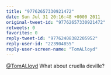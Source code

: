 ```yaml
---
title: "97762657330921472"
date: Sun Jul 31 20:16:48 +0000 2011
original-tweet-id: "97762657330921472"
retweets: 0
favorites: 0
reply-tweet-id: "97762408382205952"
reply-user-id: "223904855"
reply-user-screen-name: "TomALloyd"
---
```

<a href="https://twitter.com/TomALloyd">@TomALloyd</a> What about cruella deville?
